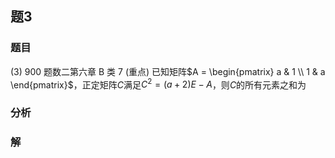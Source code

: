 ## 题3
### 题目
(3) 900 题数二第六章 B 类 7 (重点) 
已知矩阵$A = \begin{pmatrix} a & 1 \\ 1 & a \end{pmatrix}$，正定矩阵$C$满足$C^2 = (a+2)E - A$，则$C$的所有元素之和为
### 分析

### 解